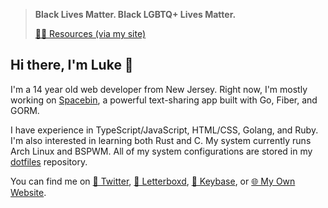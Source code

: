 > **Black Lives Matter. Black LGBTQ+ Lives Matter.**
>
> [✊🏿 Resources (via my site)](https://lukewhrit.xyz/resources.html)

## Hi there, I'm Luke 👋

I'm a 14 year old web developer from New Jersey. Right now, I'm mostly working on [Spacebin](spacebin-org/spacebin), a powerful text-sharing app built with Go, Fiber, and GORM.

I have experience in TypeScript/JavaScript, HTML/CSS, Golang, and Ruby. I'm also interested in learning both Rust and C. My system currently runs Arch Linux and BSPWM. All of my system configurations are stored in my [dotfiles](lukewhrit/dotfiles) repository.

You can find me on [🦜 Twitter](https://twitter.com/luke_324), [🎥 Letterboxd](https://letterboxd.com/Luke_324/), [🔑 Keybase](https://keybase.io/luke324), or [🌐 My Own Website](https://lukewhrit.xyz).
